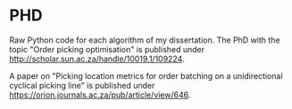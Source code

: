 # PHD
Raw Python code for each algorithm of my dissertation. The PhD with the topic "Order picking optimisation" is published under http://scholar.sun.ac.za/handle/10019.1/109224.

A paper on "Picking location metrics for order batching on a unidirectional cyclical picking line" is published under https://orion.journals.ac.za/pub/article/view/646.
